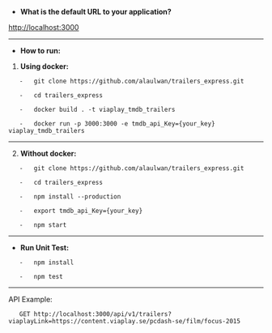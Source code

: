 -   **What is the default URL to your application?**

<http://localhost:3000>

________________________________________________________________________________
-   **How to run:**
1.   **Using docker:**

```    -   git clone https://github.com/alaulwan/trailers_express.git ```

```    -   cd trailers_express ```

```    -   docker build . -t viaplay_tmdb_trailers ```

```    -   docker run -p 3000:3000 -e tmdb_api_Key={your_key} viaplay_tmdb_trailers ```
________________________________________________________________________________
2.  **Without docker:**

```    -   git clone https://github.com/alaulwan/trailers_express.git ```

```    -   cd trailers_express ```

```    -   npm install --production  ```

```    -   export tmdb_api_Key={your_key}  ```

```    -   npm start ```

________________________________________________________________________________
-  **Run Unit Test:**

```    -   npm install  ```

```    -   npm test ```

________________________________________________________________________________
API Example:

```    GET http://localhost:3000/api/v1/trailers?viaplayLink=https://content.viaplay.se/pcdash-se/film/focus-2015 ```
